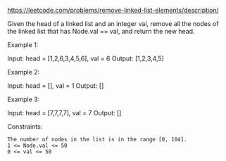 https://leetcode.com/problems/remove-linked-list-elements/description/

Given the head of a linked list and an integer val, remove all the nodes of the linked list that has Node.val == val, and return the new head.

 

Example 1:

Input: head = [1,2,6,3,4,5,6], val = 6
Output: [1,2,3,4,5]

Example 2:

Input: head = [], val = 1
Output: []

Example 3:

Input: head = [7,7,7,7], val = 7
Output: []

 

Constraints:

    The number of nodes in the list is in the range [0, 104].
    1 <= Node.val <= 50
    0 <= val <= 50

